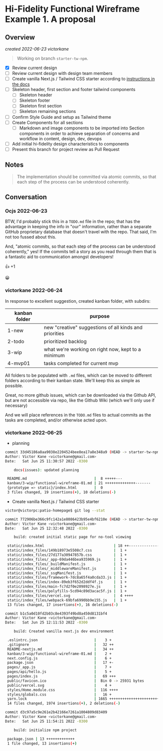 # Hi-Fidelity Functional Wireframe Example 1. A proposal

## Overview

_created 2022-06-23 victorkane_

> Working on branch `starter-tw-npm`.

- [x] Review current design
- [ ] Review current design with design team members
- [ ] Create vanilla Next.js / Tailwind CSS starter according to [instructions in the docs](https://tailwindcss.com/docs/guides/nextjs)
- [ ] Skeleton header, first section and footer tailwind components
  - [ ] Skeleton header
  - [ ] Skeleton footer
  - [ ] Skeleton first section
  - [ ] Skeleton remaining sections
- [ ] Confirm Style Guide and setup as Tailwind theme
- [ ] Create Components for all sections
  - [ ] Markdown and image components to be imported into Section components in order to achieve separation of concerns and workflow in content, design, dev, devops
- [ ] Add initial hi-fidelity design characteristics to components
- [ ] Present this branch for project review as Pull Request

## Notes

> The implementation should be committed via atomic commits, so that each step of the process can be understood coherently.

## Conversation

### Ocjs 2022-06-23

BTW, I'd probably stick this in a `TODO.md` file in the repo; that has the advantage in keeping the info in "our" information, rather than a separate GitHub proprietary database that doesn't travel with the repo. That said, I'm not too fussed about this.

And, "atomic commits, so that each step of the process can be understood coherently," yes! If the commits tell a story as you read through them that is a fantastic aid to communication amongst developers!

👍 +1

😀

### victorkane 2022-06-24

In response to excellent suggestion, created kanban folder, with subdirs:

| kanban folder | purpose                                                |
| ------------- | ------------------------------------------------------ |
| 1-new         | new "creative" suggestions of all kinds and priorities |
| 2-todo        | prioritized backlog                                    |
| 3-wip         | what we're working on right now, kept to a minimum     |
| 4-mvp01       | tasks completed for current mvp                        |

All folders to be populated with `.md` files, which can be moved to different folders according to their kanban state. We'll keep this as simple as possible.

Great, no more github issues, which can be downloaded via the Github API, but are not accessible via repo, like the Github Wiki (which we'll only use if necessary)

And we will place references in the `TODO.md` files to actual commits as the tasks are completed, and/or otherwise acted upon.

### victorkane 2022-06-25

- planning

```bash
commit 33d45186a8aa9038e2204524bee8ea17a8e348a9 (HEAD -> starter-tw-npm, origin/starter-tw-npm)
Author: Victor Kane <victorkane@gmail.com>
Date:   Sat Jun 25 11:30:57 2022 -0300

    docs(issues): updated planning

 README.md                               |  8 +++++---
 kanban/3-wip/functional-wireframe-01.md | 21 ++++++++++++++-------
 {prototype => static}/index.html        |  0
 3 files changed, 19 insertions(+), 10 deletions(-)
```

- Create vanilla Next.js / Tailwind CSS starter

```bash
victor@victorpc:patio-homepage$ git log --stat

commit 772906be366c9fc142a1e8086423b95e4bf6210e (HEAD -> starter-tw-npm, origin/starter-tw-npm)
Author: Victor Kane <victorkane@gmail.com>
Date:   Sat Jun 25 12:32:48 2022 -0300

    build: created initial static page for no-tool viewing

 static/index.html                                | 18 ++----------------
 static/index_files/149b18973e5508c7.css          |  1 +
 static/index_files/27d177a30947857b.css          |  1 +
 static/index_files/_app-69da446bea935969.js      |  1 +
 static/index_files/_buildManifest.js             |  1 +
 static/index_files/_middlewareManifest.js        |  1 +
 static/index_files/_ssgManifest.js               |  1 +
 static/index_files/framework-7dc8a65f4a0cda33.js |  1 +
 static/index_files/index-89eb3f652d2ddf4f.js     |  1 +
 static/index_files/main-fc7d2f0e2098927e.js      |  1 +
 static/index_files/polyfills-5cd94c89d3acac5f.js |  1 +
 static/index_files/vercel.svg                    |  4 ++++
 static/index_files/webpack-69bfa6990bb9e155.js   |  1 +
 13 files changed, 17 insertions(+), 16 deletions(-)

commit b1c5a0d10fd2b03c8e4393f49bd8a450d8131bf4
Author: Victor Kane <victorkane@gmail.com>
Date:   Sat Jun 25 12:11:53 2022 -0300

    build: Created vanilla next.js dev environment

 .eslintrc.json                          |    3 +
 .gitignore                              |   32 ++
 README-nextjs.md                        |   34 ++
 kanban/3-wip/functional-wireframe-01.md |    2 +
 next.config.js                          |    6 +
 package.json                            |   17 +-
 pages/_app.js                           |    7 +
 pages/api/hello.js                      |    5 +
 pages/index.js                          |   69 +++
 public/favicon.ico                      |  Bin 0 -> 25931 bytes
 public/vercel.svg                       |    4 +
 styles/Home.module.css                  |  116 ++++
 styles/globals.css                      |   16 +
 yarn.lock                               | 1665 ++++++++++++++++++++++++++++++++++++++++++++++++++++++++
 14 files changed, 1974 insertions(+), 2 deletions(-)

commit d3c97a5c9e261e2b42166e7261a1004809d83409
Author: Victor Kane <victorkane@gmail.com>
Date:   Sat Jun 25 11:54:21 2022 -0300

    build: initialize npm project

 package.json | 13 +++++++++++++
 1 file changed, 13 insertions(+)
```
